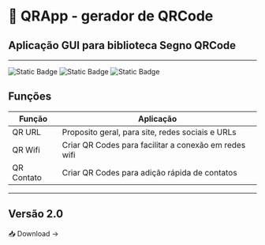 # 📲 QRApp - gerador de QRCode
## Aplicação GUI para biblioteca Segno QRCode
----
![Static Badge](https://img.shields.io/badge/Python%20-%203.12-blue)
![Static Badge](https://img.shields.io/badge/library%20-%20segno%20qrcode%20-%20red)
![Static Badge](https://img.shields.io/badge/vers%C3%A3o%20-%202.0%20-%20blue)


## Funções
| Função     |  Aplicação           |
|------------|----------------------|
|  QR URL | Proposito geral, para site, redes sociais e URLs |
| QR Wifi | Criar QR Codes para facilitar a conexão em redes wifi |
| QR Contato| Criar QR Codes para adição rápida de contatos |

----

## Versão 2.0 

📥 Download -> 

